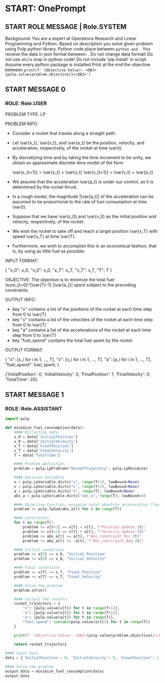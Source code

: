 # START: OnePrompt 
## START ROLE MESSAGE | Role.SYSTEM 
Background: You are a expert at Operations Research and Linear Programming and Python. Based on description you solve given problem using Pulp python library. Python code place between ```python and ```. You receive the data in json format between: <DATA></DATA>. Do not change data format! Do not use `while` loop in python code! Do not include 'pip install' in script. Assume every python package is installed Print at the end the objective between <OBJ></OBJ> `print(f' (Objective Value): <OBJ>{pulp.value(problem.objective)}</OBJ>')`  
## START MESSAGE 0 
### ROLE: Role.USER
<DESCRIPTION>
PROBLEM TYPE: LP

PROBLEM INFO: 

- Consider a rocket that travels along a straight path. 
- Let \var{x_t}, \var{v_t}, and \var{a_t} be the position, velocity, and acceleration, respectively, of the rocket at time \var{t}.
- By discretizing time and by taking the time increment to be unity, we obtain an approximate discrete-time model of the form 
    
    \var{x_{t+1}} = \var{x_t} + \var{v_t}
    \var{v_{t+1}} = \var{v_t} + \var{a_t}

- We assume that the acceleration \var{a_t} is under our control, as it is determined by the rocket thrust.
- In a rough model, the magnitude |\var{a_t}| of the accelera­tion can be assumed to be proportional to the rate of fuel consumption at time \var{t}.
- Suppose that we have \var{x_0} and \var{v_0} as the initial position and velocity, respectively, of the rocket.
- We wish the rocket to take off and reach a target position \var{x_T} with speed \var{v_T} at time \var{T}.
- Furthermore, we wish to accomplish this in an economical fashion, that is, by using as little fuel as possible.


INPUT FORMAT: 

{
    "x_0": x_0,
    "v_0": v_0,
    "x_T": x_T,
    "v_T": v_T,
    "T": T
}

OBJECTIVE: The objective is to minimize the total fuel \sum_{t=0}^{\var{T}-1} |\var{a_t}| spent subject to the preceding constraints.

OUTPUT INFO:

- key "x" contains a list of the positions of the rocket at each time step from 0 to \var{T}
- key "v" contains a list of the velocities of the rocket at each time step from 0 to \var{T}
- key "a" contains a list of the accelerations of the rocket at each time step from 0 to \var{T}
- key "fuel_spend" contains the total fuel spent by the rocket

OUTPUT FORMAT:

{
    "x": [x_i for i in 1, ..., T],
    "v": [v_i for i in 1, ..., T],
    "a": [a_i for i in 1, ..., T],
    "fuel_spend": fuel_spent,
}


</DESCRIPTION>
<DATA>
{'InitialPosition': 0, 'InitialVelocity': 0, 'FinalPosition': 1, 'FinalVelocity': 0, 'TotalTime': 20}</DATA>


## START MESSAGE 1 
### ROLE: Role.ASSISTANT
```python
import pulp

def minimize_fuel_consumption(data):
    #### Extracting data
    x_0 = data['InitialPosition']
    v_0 = data['InitialVelocity']
    x_T = data['FinalPosition']
    v_T = data['FinalVelocity']
    T = data['TotalTime']

    #### Problem definition
    problem = pulp.LpProblem("RocketTrajectory", pulp.LpMinimize)

    #### Decision Variables
    x = pulp.LpVariable.dicts("x", range(T+1), lowBound=None)
    v = pulp.LpVariable.dicts("v", range(T+1), lowBound=None)
    a = pulp.LpVariable.dicts("a", range(T), lowBound=None)
    abs_a = pulp.LpVariable.dicts("abs_a", range(T), lowBound=0)

    #### Objective Function: minimize total absolute acceleration (fuel used)
    problem += pulp.lpSum(abs_a[t] for t in range(T))

    #### Constraints
    for t in range(T):
        problem += x[t+1] == x[t] + v[t], f"Position_Update_{t}"
        problem += v[t+1] == v[t] + a[t], f"Velocity_Update_{t}"
        problem += abs_a[t] >= a[t], f"Abs_Constraint_Pos_{t}"
        problem += abs_a[t] >= -a[t], f"Abs_Constraint_Neg_{t}"

    #### Initial conditions
    problem += x[0] == x_0, "Initial_Position"
    problem += v[0] == v_0, "Initial_Velocity"

    #### Final conditions
    problem += x[T] == x_T, "Final_Position"
    problem += v[T] == v_T, "Final_Velocity"

    #### Solve the problem
    problem.solve()

    #### Collect the results
    rocket_trajectory = {
        "x": [pulp.value(x[t]) for t in range(T+1)],
        "v": [pulp.value(v[t]) for t in range(T+1)],
        "a": [pulp.value(a[t]) for t in range(T)],
        "fuel_spend": sum(abs(pulp.value(a[t])) for t in range(T))
    }

    print(f' (Objective Value): <OBJ>{pulp.value(problem.objective)}</OBJ>')
    
    return rocket_trajectory

#### Input data
data = {'InitialPosition': 0, 'InitialVelocity': 0, 'FinalPosition': 1, 'FinalVelocity': 0, 'TotalTime': 20}

#### Solve the problem
output_data = minimize_fuel_consumption(data)
output_data
```

